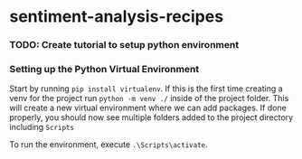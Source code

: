 # sentiment-analysis-recipes

### TODO: Create tutorial to setup python environment

### Setting up the Python Virtual Environment
Start by running `pip install virtualenv`. If this is the first time creating a venv for the project run `python -m venv ./` inside of the project folder. This will create a new virtual environment where we can add packages. If done properly, you should now see multiple folders added to the project directory including `Scripts`

To run the environment, execute `.\Scripts\activate`.
